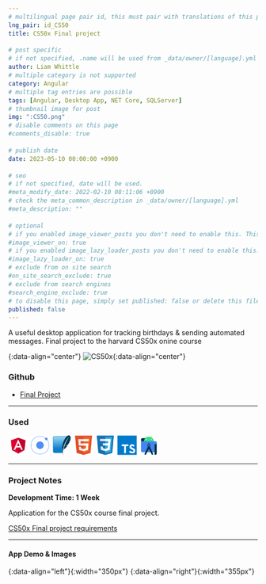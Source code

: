 ```yaml
---
# multilingual page pair id, this must pair with translations of this page. (This name must be unique)
lng_pair: id_CS50
title: CS50x Final project

# post specific
# if not specified, .name will be used from _data/owner/[language].yml
author: Liam Whittle
# multiple category is not supported
category: Angular
# multiple tag entries are possible
tags: [Angular, Desktop App, NET Core, SQLServer]
# thumbnail image for post
img: ":CS50.png"
# disable comments on this page
#comments_disable: true

# publish date
date: 2023-05-10 00:00:00 +0900

# seo
# if not specified, date will be used.
#meta_modify_date: 2022-02-10 08:11:06 +0900
# check the meta_common_description in _data/owner/[language].yml
#meta_description: ""

# optional
# if you enabled image_viewer_posts you don't need to enable this. This is only if image_viewer_posts = false
#image_viewer_on: true
# if you enabled image_lazy_loader_posts you don't need to enable this. This is only if image_lazy_loader_posts = false
#image_lazy_loader_on: true
# exclude from on site search
#on_site_search_exclude: true
# exclude from search engines
#search_engine_exclude: true
# to disable this page, simply set published: false or delete this file
published: false
---
```


<!-- outline-start -->

A useful desktop application for tracking birthdays & sending automated messages. Final project to the harvard CS50x onine course

<!-- outline-end -->

{:data-align="center"}
![CS50x](:CS50.png){:data-align="center"}

### Github

- [Final Project](https://github.com/Liam-Whittle/french-logger-translator)

***

### Used

<img
      src="https://raw.githubusercontent.com/devicons/devicon/master/icons/angular/angular-original.svg"
      alt="Angular"
      width="40"
      height="40"
      style="pointer-events: none"
/>
<img
      src="https://raw.githubusercontent.com/devicons/devicon/master/icons/ionic/ionic-original.svg"
      alt="Ionic"
      width="40"
      height="40"
      style="pointer-events: none"
/>
<img
      src="https://raw.githubusercontent.com/devicons/devicon/master/icons/sqlite/sqlite-original.svg"
      alt="SQLite"
      width="40"
      height="40"
      style="pointer-events: none"
/>
<img
      src="https://raw.githubusercontent.com/devicons/devicon/master/icons/html5/html5-original.svg"
      alt="HTML5"
      width="40"
      height="40"
      style="pointer-events: none"
/>
<img
      src="https://raw.githubusercontent.com/devicons/devicon/master/icons/css3/css3-original.svg"
      alt="CSS3"
      width="40"
      height="40"
      style="pointer-events: none"
/>
<img
      src="https://raw.githubusercontent.com/devicons/devicon/master/icons/typescript/typescript-original.svg"
      alt="Typescript"
      width="40"
      height="40"
      style="pointer-events: none"
/>
<img
      src="https://raw.githubusercontent.com/devicons/devicon/master/icons/androidstudio/androidstudio-original.svg"
      alt="Android"
      width="40"
      height="40"
      style="pointer-events: none"
/>

***

### Project Notes

**Development Time: 1 Week**

Application for the CS50x course final project.

<a href="https://cs50.harvard.edu/x/2024/project/">CS50x Final project requirements<a>

***

#### App Demo & Images
![](){:data-align="left"}{:width="350px"}
![](){:data-align="right"}{:width="355px"}


